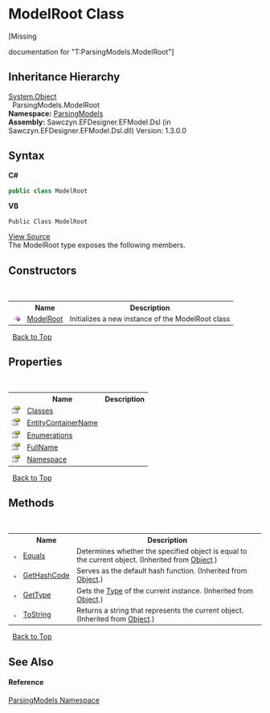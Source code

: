 # ModelRoot Class
 

\[Missing <summary> documentation for "T:ParsingModels.ModelRoot"\]


## Inheritance Hierarchy
<a href="http://msdn2.microsoft.com/en-us/library/e5kfa45b" target="_blank">System.Object</a><br />&nbsp;&nbsp;ParsingModels.ModelRoot<br />
**Namespace:**&nbsp;<a href="N_ParsingModels">ParsingModels</a><br />**Assembly:**&nbsp;Sawczyn.EFDesigner.EFModel.Dsl (in Sawczyn.EFDesigner.EFModel.Dsl.dll) Version: 1.3.0.0

## Syntax

**C#**<br />
``` C#
public class ModelRoot
```

**VB**<br />
``` VB
Public Class ModelRoot
```

<a href="https://github.com/msawczyn/EFDesigner/tree/master/src/ParsingModels/ModelRoot.cs" title="View the source code">View Source</a><br />
The ModelRoot type exposes the following members.


## Constructors
&nbsp;<table><tr><th></th><th>Name</th><th>Description</th></tr><tr><td>![Public method](media/pubmethod.gif "Public method")</td><td><a href="M_ParsingModels_ModelRoot__ctor">ModelRoot</a></td><td>
Initializes a new instance of the ModelRoot class</td></tr></table>&nbsp;
<a href="#modelroot-class">Back to Top</a>

## Properties
&nbsp;<table><tr><th></th><th>Name</th><th>Description</th></tr><tr><td>![Public property](media/pubproperty.gif "Public property")</td><td><a href="P_ParsingModels_ModelRoot_Classes">Classes</a></td><td /></tr><tr><td>![Public property](media/pubproperty.gif "Public property")</td><td><a href="P_ParsingModels_ModelRoot_EntityContainerName">EntityContainerName</a></td><td /></tr><tr><td>![Public property](media/pubproperty.gif "Public property")</td><td><a href="P_ParsingModels_ModelRoot_Enumerations">Enumerations</a></td><td /></tr><tr><td>![Public property](media/pubproperty.gif "Public property")</td><td><a href="P_ParsingModels_ModelRoot_FullName">FullName</a></td><td /></tr><tr><td>![Public property](media/pubproperty.gif "Public property")</td><td><a href="P_ParsingModels_ModelRoot_Namespace">Namespace</a></td><td /></tr></table>&nbsp;
<a href="#modelroot-class">Back to Top</a>

## Methods
&nbsp;<table><tr><th></th><th>Name</th><th>Description</th></tr><tr><td>![Public method](media/pubmethod.gif "Public method")</td><td><a href="http://msdn2.microsoft.com/en-us/library/bsc2ak47" target="_blank">Equals</a></td><td>
Determines whether the specified object is equal to the current object.
 (Inherited from <a href="http://msdn2.microsoft.com/en-us/library/e5kfa45b" target="_blank">Object</a>.)</td></tr><tr><td>![Public method](media/pubmethod.gif "Public method")</td><td><a href="http://msdn2.microsoft.com/en-us/library/zdee4b3y" target="_blank">GetHashCode</a></td><td>
Serves as the default hash function.
 (Inherited from <a href="http://msdn2.microsoft.com/en-us/library/e5kfa45b" target="_blank">Object</a>.)</td></tr><tr><td>![Public method](media/pubmethod.gif "Public method")</td><td><a href="http://msdn2.microsoft.com/en-us/library/dfwy45w9" target="_blank">GetType</a></td><td>
Gets the <a href="http://msdn2.microsoft.com/en-us/library/42892f65" target="_blank">Type</a> of the current instance.
 (Inherited from <a href="http://msdn2.microsoft.com/en-us/library/e5kfa45b" target="_blank">Object</a>.)</td></tr><tr><td>![Public method](media/pubmethod.gif "Public method")</td><td><a href="http://msdn2.microsoft.com/en-us/library/7bxwbwt2" target="_blank">ToString</a></td><td>
Returns a string that represents the current object.
 (Inherited from <a href="http://msdn2.microsoft.com/en-us/library/e5kfa45b" target="_blank">Object</a>.)</td></tr></table>&nbsp;
<a href="#modelroot-class">Back to Top</a>

## See Also


#### Reference
<a href="N_ParsingModels">ParsingModels Namespace</a><br />